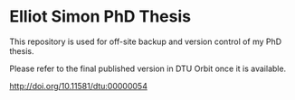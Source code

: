 # Elliot Simon PhD Thesis #

This repository is used for off-site backup and version control of my PhD thesis.

Please refer to the final published version in DTU Orbit once it is available.

http://doi.org/10.11581/dtu:00000054

